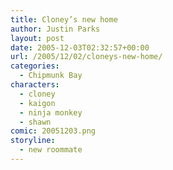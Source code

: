 ```yaml
---
title: Cloney’s new home
author: Justin Parks
layout: post
date: 2005-12-03T02:32:57+00:00
url: /2005/12/02/cloneys-new-home/
categories:
  - Chipmunk Bay
characters:
  - cloney
  - kaigon
  - ninja monkey
  - shawn
comic: 20051203.png
storyline:
  - new roommate
---
```

